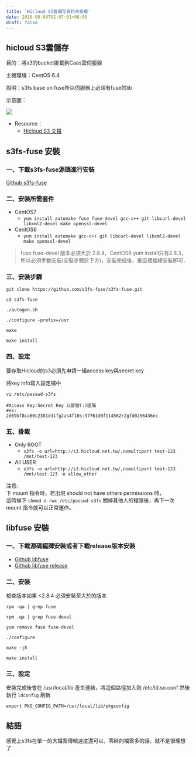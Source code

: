 ```yaml
---
title: 'Hicloud S3雲儲存資料夾掛載'
date: 2016-08-09T02:07:01+08:00
draft: false
---
```


## hicloud S3雲儲存

目的：將s3的bucket掛載到Caas雲伺服器
  
主機環境：CentOS 6.4
  
說明：s3fs base on fuse所以伺服器上必須有fuse的lib
  
示意圖：

![](https://fblog.ooopiz.com/images/201608/A01-01.png)
  
* Resource：
  * [Hicloud S3 文檔](http://s3help.cloudbox.hinet.net/index.php/2015-02-12-07-14-27)

## s3fs-fuse 安裝

### 一、下載s3fs-fuse源碼進行安裝

 [Github s3fs-fuse](https://github.com/s3fs-fuse/s3fs-fuse)

### 二、安裝所需套件

* CentOS7
  * `yum install automake fuse fuse-devel gcc-c++ git libcurl-devel libxml2-devel make openssl-devel`
* CentOS6
  * `yum install automake gcc-c++ git libcurl-devel libxml2-devel make openssl-devel`
  
> fuse fuse-devel 版本必須大於 2.8.4，CentOS6 yum install只有2.8.3，所以必須手動安裝(安裝步驟於下方)，安裝完成後，重這裡接續安裝即可．

### 三、安裝步驟

`git clone https://github.com/s3fs-fuse/s3fs-fuse.git`

`cd s3fs-fuse`

`./autogen.sh`

`./configure -prefix=/usr`

`make`

`make install`

### 四、設定

要存取Hicloud的s3必須先申請一組access key與secret key
  
將key info寫入設定檔中
  
`vi /etc/passwd-s3fs`

```
#Access Key:Secret Key 以冒號(:)區隔
#ex: 
2d69bf8ca60c2381dd1fg2as4f10s:97761d0f114562r2gfd0256436ec
```

### 五、掛載

* Only ROOT
  * `s3fs -o url=http://s3.hicloud.net.tw/,nomultipart test-123 /mnt/test-123`
* All USER
  * `s3fs -o url=http://s3.hicloud.net.tw/,nomultipart test-123 /mnt/test-123 -o allow_other`
  
注意:  
下 mount 指令時，若出現 should not have others permissions 時，  
這時候下 `chmod o-rwx /etc/passwd-s3fs` 關掉其他人的權限後，再下一次 mount 指令就可以正常運作。

## libfuse 安裝

### 一、下載源碼編譯安裝或者下載release版本安裝

* [Github libfuse](https://github.com/libfuse/libfuse)
* [Github libfuse release](https://github.com/libfuse/libfuse/releases)

### 二、安裝

檢查版本如果 <2.8.4 必須安裝至大於的版本
  
`rpm -qa | grep fuse`
  
`rpm -qa | grep fuse-devel`
  
`yum remove fuse fuse-devel`
  
`./configure`
  
`make -j8`
  
`make install`

### 三、設定
安裝完成後會在 /usr/local/lib 產生連結，將這個路徑加入到 /etc/ld.so.conf 然後執行 `ldconfig` 刷新
  
`export PKG_CONFIG_PATH=/usr/local/lib/pkgconfig`

## 結語

感覺上s3fs在單一的大檔案傳輸速度還可以，零碎的檔案多的話，就不是很理想了
